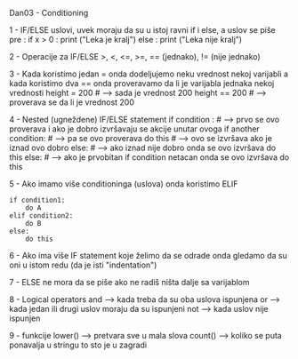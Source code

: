 Dan03 - Conditioning

1 - IF/ELSE uslovi, uvek moraju da su u istoj ravni if i else, a uslov se piše pre :
    if x > 0 :
        print ("Leka je kralj")
    else :
        print ("Leka nije kralj")

2 - Operacije za IF/ELSE
    >, <, <=, >=, == (jednako), != (nije jednako)

3 - Kada koristimo jedan = onda dodeljujemo neku vrednost nekoj varijabli a kada koristimo dva == onda proveravamo da li je varijabla jednaka nekoj vrednosti
    height = 200 # --> sada je vrednost 200 
    height == 200 # --> proverava se da li je vrednost 200
    
4 - Nested (ugneždene) IF/ELSE statement
    if condition : # --> prvo se ovo proverava i ako je dobro izvršavaju se akcije unutar ovoga
        if another condition: # --> pa se ovo proverava
            do this # --> ovo se izvršava ako je iznad ovo dobro
        else:   # --> ako iznad nije dobro onda se ovo izvršava
            do this
    else: # --> ako je prvobitan if condition netacan onda se ovo izvršava
        do this

5 - Ako imamo više conditioninga (uslova) onda koristimo
    ELIF

    if condition1:
        do A
    elif condition2:
        do B
    else:
        do this

6 - Ako ima više IF statement koje želimo da se odrade onda gledamo da su oni u istom redu (da je isti "indentation")

7 - ELSE ne mora da se piše ako ne radiš ništa dalje sa varijablom

8 - Logical operators
    and --> kada treba da su oba uslova ispunjena
    or --> kada jedan ili drugi uslov moraju da su ispunjeni
    not --> kada uslov nije ispunjen

9 - funkcije
    lower() --> pretvara sve u mala slova
    count() --> koliko se puta ponavalja u stringu to sto je u zagradi
